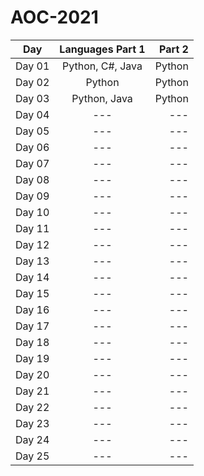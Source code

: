 # AOC-2021

| Day        | Languages Part 1          |  Part 2|
| ------------- |:-------------:         | -----:|
| Day 01         | Python, C#, Java      | Python |
| Day 02         | Python                | Python |
| Day 03         | Python, Java          | Python|
| Day 04         | ---                   | ---|
| Day 05         | ---                   | ---|
| Day 06         | ---                   | ---|
| Day 07         | ---                   | ---|
| Day 08         | ---                   | ---|
| Day 09         | ---                   | ---|
| Day 10         | ---                   | ---|
| Day 11         | ---                   | ---|
| Day 12         | ---                   | ---|
| Day 13         | ---                   | ---|
| Day 14         | ---                   | ---|
| Day 15         | ---                   | ---|
| Day 16         | ---                   | ---|
| Day 17         | ---                   | ---|
| Day 18         |---                    | ---|
| Day 19         | ---                   | ---|
| Day 20         | ---                   | ---|
| Day 21         | ---                   | ---|
| Day 22         | ---                   | ---|
| Day 23         | ---                   | ---|
| Day 24         | ---                   | ---|
| Day 25         | ---                   | ---|
